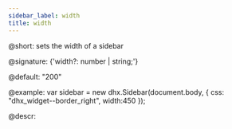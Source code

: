 ```yaml
---
sidebar_label: width
title: width
---          
```


@short: sets the width of a sidebar

@signature: {'width?: number | string;'}

@default: "200"

@example:
var sidebar = new dhx.Sidebar(document.body, {
    css: "dhx_widget--border_right",
    width:450
});

@descr:
